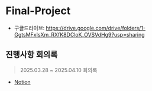 # Final-Project

- 구글드라이브: https://drive.google.com/drive/folders/1-GgtsMFxIsXm_RXfK8DCloK_OVSVdHg9?usp=sharing

## 진행사항 회의록
> 2025.03.28 ~ 2025.04.10 회의록
- [Notion](https://www.notion.so/likelion/4-4tential-1bd44860a4f48084b5aecab8de9491e0?pvs=4)
